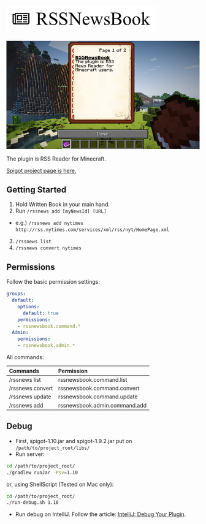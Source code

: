 
# ![RSSNewsBook Logo](./www/images/logo.png)

![Eyecatch](./www/images/eyecatch.png)

The plugin is RSS Reader for Minecraft.

[Spigot project page is here.](https://www.spigotmc.org/resources/rssnewsbook.25384/)



Getting Started
---------------------------------------

1. Hold Written Book in your main hand.
2. Run `/rssnews add [myNewsId] [URL]`
  * e.g.) `/rssnews add nytimes http://rss.nytimes.com/services/xml/rss/nyt/HomePage.xml`
3. `/rssnews list`
4. `/rssnews convert nytimes`


Permissions
---------------------------------------

Follow the basic permission settings:

```yaml
groups:
  default:
    options:
      default: true
    permissions:
    - rssnewsbook.command.*
  Admin:
    permissions:
    - rssnewsbook.admin.*
```

All commands:

| Commands          | Permission                    |
|:------------------|:------------------------------|
| /rssnews list     | rssnewsbook.command.list      |
| /rssnews convert  | rssnewsbook.command.convert   |
| /rssnews update   | rssnewsbook.command.update    |
| /rssnews add      | rssnewsbook.admin.command.add |



Debug
---------------------------------------

* First, spigot-1.10.jar and spigot-1.9.2.jar put on `/path/to/project_root/libs/`
* Run server:

```sh
cd /path/to/project_root/
./gradlew runJar -Psv=1.10
```

or, using ShellScript (Tested on Mac only):

```sh
cd /path/to/project_root/
./run-debug.sh 1.10
```

* Run debug on IntelliJ. Follow the article: [IntelliJ: Debug Your Plugin](https://www.spigotmc.org/wiki/intellij-debug-your-plugin/).


